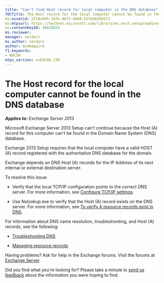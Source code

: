 ```yaml
---
title: "Can't find Host record for local computer in the DNS database"
TOCTitle: The Host record for the local computer cannot be found in the DNS database
ms:assetid: 2f18cb65-29fe-4b72-8d68-52fd503d5673
ms:mtpsurl: https://technet.microsoft.com/library/ms.exch.setupreadiness.hostrecordmissing(v=EXCHG.150)
ms:contentKeyID: 46628853
ms.reviewer: 
manager: serdars
ms.author: serdars
author: msdmaguire
f1.keywords:
- NOCSH
mtps_version: v=EXCHG.150
---
```


# The Host record for the local computer cannot be found in the DNS database

_**Applies to:** Exchange Server 2013_

Microsoft Exchange Server 2013 Setup can't continue because the Host (A) record for this computer can't be found in the Domain Name System (DNS) database.

Exchange 2013 Setup requires that the local computer have a valid HOST (A) record registered with the authoritative DNS database for the domain.

Exchange depends on DNS Host (A) records for the IP Address of its next internal or external destination server.

To resolve this issue:

- Verify that the local TCP/IP configuration points to the correct DNS server. For more information, see [Configure TCP/IP settings](/previous-versions/windows/it-pro/windows-server-2008-R2-and-2008/cc731673(v=ws.10)).

- Use Nslookup.exe to verify that the Host (A) record exists on the DNS server. For more information, see [To verify A resource records exist in DNS](/previous-versions/orphan-topics/ws.10/cc772976(v=ws.10)).

For information about DNS name resolution, troubleshooting, and Host (A) records, see the following:

- [Troubleshooting DNS](/previous-versions/windows/it-pro/windows-server-2008-R2-and-2008/cc753041(v=ws.11))

- [Managing resource records](/previous-versions/windows/it-pro/windows-server-2008-R2-and-2008/cc754308(v=ws.11))

Having problems? Ask for help in the Exchange forums. Visit the forums at [Exchange Server](https://social.technet.microsoft.com/forums/office/home?category=exchangeserver).

Did you find what you're looking for? Please take a minute to [send us feedback](mailto:exsetuphelpfeedback@microsoft.com?subject=exchange%202013%20setup%20help%20feedback) about the information you were hoping to find.